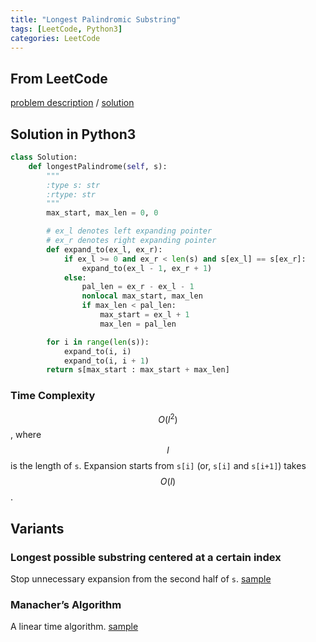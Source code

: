 ```yaml
---
title: "Longest Palindromic Substring"
tags: [LeetCode, Python3]
categories: LeetCode
---
```


## From LeetCode
[problem description](https://leetcode.com/problems/longest-palindromic-substring/description/)
/
[solution](https://leetcode.com/problems/longest-palindromic-substring/solution/#approach-4-expand-around-center)

## Solution in Python3
```python
class Solution:
    def longestPalindrome(self, s):
        """
        :type s: str
        :rtype: str
        """
        max_start, max_len = 0, 0

        # ex_l denotes left expanding pointer
        # ex_r denotes right expanding pointer
        def expand_to(ex_l, ex_r):
            if ex_l >= 0 and ex_r < len(s) and s[ex_l] == s[ex_r]:
                expand_to(ex_l - 1, ex_r + 1)
            else:
                pal_len = ex_r - ex_l - 1
                nonlocal max_start, max_len
                if max_len < pal_len:
                    max_start = ex_l + 1
                    max_len = pal_len

        for i in range(len(s)):
            expand_to(i, i)
            expand_to(i, i + 1)
        return s[max_start : max_start + max_len]
```

### Time Complexity
$$O(l^2)$$, where $$l$$ is the length of `s`. Expansion starts from `s[i]` (or, `s[i]` and `s[i+1]`) takes $$O(l)$$.

## Variants

### Longest possible substring centered at a certain index
Stop unnecessary expansion from the second half of `s`. [sample](https://github.com/csujedihy/lc-all-solutions/blob/master/005.longest-palindromic-substring/longest-palindromic-substring.py)

### Manacher’s Algorithm
A linear time algorithm. [sample](https://articles.leetcode.com/longest-palindromic-substring-part-ii/)